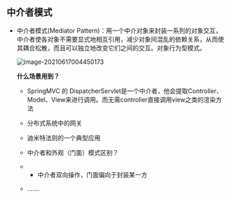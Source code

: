 ## 中介者模式

- 中介者模式(Mediator Pattern)：用一个中介对象来封装一系列的对象交互，中介者使各对象不需要显式地相互引用，减少对象间混乱的依赖关系，从而使其耦合松散，而且可以独立地改变它们之间的交互。对象行为型模式。

  ![image-20210617004450173](https://gitee.com/kongxiangjin/images/raw/master/img/image-20210617004450173.png)

  **什么场景用到？**

  - SpringMVC 的 DispatcherServlet是一个中介者，他会提取Controller、Model、View来进行调用。而无需controller直接调用view之类的渲染方法

  - 分布式系统中的网关

  - 迪米特法则的一个典型应用

  - 中介者和外观（门面）模式区别？

  - - 中介者双向操作，门面偏向于封装某一方

  - .......